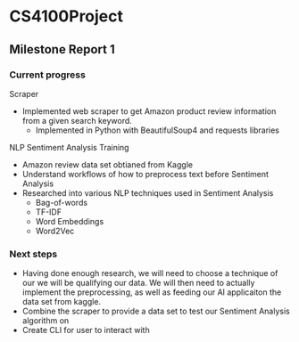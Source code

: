 # CS4100Project

## Milestone Report 1

### Current progress

Scraper
- Implemented web scraper to get Amazon product review information from a given search keyword.
  - Implemented in Python with BeautifulSoup4 and requests libraries

NLP Sentiment Analysis Training
- Amazon review data set obtianed from Kaggle
- Understand workflows of how to preprocess text before Sentiment Analysis
- Researched into various NLP techniques used in Sentiment Analysis
  - Bag-of-words
  - TF-IDF
  - Word Embeddings
  - Word2Vec

### Next steps
- Having done enough research, we will need to choose a technique of our we will be qualifying our data. We will then need to actually implement the preprocessing, as well as feeding our AI applicaiton the data set from kaggle. 
- Combine the scraper to provide a data set to test our Sentiment Analysis algorithm on
- Create CLI for user to interact with
